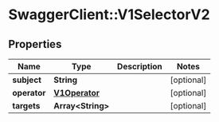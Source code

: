 # SwaggerClient::V1SelectorV2

## Properties
Name | Type | Description | Notes
------------ | ------------- | ------------- | -------------
**subject** | **String** |  | [optional] 
**operator** | [**V1Operator**](V1Operator.md) |  | [optional] 
**targets** | **Array&lt;String&gt;** |  | [optional] 

